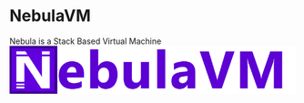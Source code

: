 # NebulaVM
Nebula is a Stack Based Virtual Machine
![NebulaVM](https://raw.githubusercontent.com/Matt-Allen44/NebulaVM/master/NebulaResources/NebulaBannerTiny.png)


